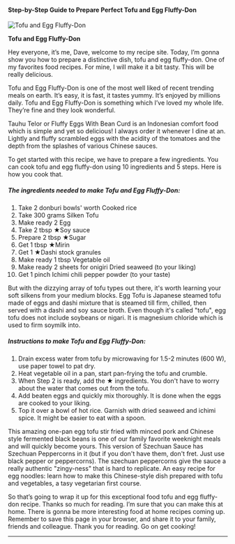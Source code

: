             

#### Step-by-Step Guide to Prepare Perfect Tofu and Egg Fluffy-Don

![Tofu and Egg Fluffy-Don](https://img-global.cpcdn.com/recipes/6630063698083840/751x532cq70/tofu-and-egg-fluffy-don-recipe-main-photo.jpg)

**Tofu and Egg Fluffy-Don**

Hey everyone, it’s me, Dave, welcome to my recipe site. Today, I’m gonna show you how to prepare a distinctive dish, tofu and egg fluffy-don. One of my favorites food recipes. For mine, I will make it a bit tasty. This will be really delicious.

Tofu and Egg Fluffy-Don is one of the most well liked of recent trending meals on earth. It’s easy, it is fast, it tastes yummy. It’s enjoyed by millions daily. Tofu and Egg Fluffy-Don is something which I’ve loved my whole life. They’re fine and they look wonderful.

Tauhu Telor or Fluffy Eggs With Bean Curd is an Indonesian comfort food which is simple and yet so delicious! I always order it whenever I dine at an. Lightly and fluffy scrambled eggs with the acidity of the tomatoes and the depth from the splashes of various Chinese sauces.

To get started with this recipe, we have to prepare a few ingredients. You can cook tofu and egg fluffy-don using 10 ingredients and 5 steps. Here is how you cook that.

##### The ingredients needed to make Tofu and Egg Fluffy-Don:

1.  Take 2 donburi bowls' worth Cooked rice
2.  Take 300 grams Silken Tofu
3.  Make ready 2 Egg
4.  Take 2 tbsp ★Soy sauce
5.  Prepare 2 tbsp ★Sugar
6.  Get 1 tbsp ★Mirin
7.  Get 1 ★Dashi stock granules
8.  Make ready 1 tbsp Vegetable oil
9.  Make ready 2 sheets for onigiri Dried seaweed (to your liking)
10.  Get 1 pinch Ichimi chili pepper powder (to your taste)

But with the dizzying array of tofu types out there, it's worth learning your soft silkens from your medium blocks. Egg Tofu is Japanese steamed tofu made of eggs and dashi mixture that is steamed till firm, chilled, then served with a dashi and soy sauce broth. Even though it's called "tofu", egg tofu does not include soybeans or nigari. It is magnesium chloride which is used to firm soymilk into.

##### Instructions to make Tofu and Egg Fluffy-Don:

1.  Drain excess water from tofu by microwaving for 1.5-2 minutes (600 W), use paper towel to pat dry.
2.  Heat vegetable oil in a pan, start pan-frying the tofu and crumble.
3.  When Step 2 is ready, add the ★ ingredients. You don't have to worry about the water that comes out from the tofu.
4.  Add beaten eggs and quickly mix thoroughly. It is done when the eggs are cooked to your liking.
5.  Top it over a bowl of hot rice. Garnish with dried seaweed and ichimi spice. It might be easier to eat with a spoon.

This amazing one-pan egg tofu stir fried with minced pork and Chinese style fermented black beans is one of our family favorite weeknight meals and will quickly become yours. This version of Szechuan Sauce has Szechuan Peppercorns in it (but if you don't have them, don't fret. Just use black pepper or peppercorns). The szechuan peppercorns give the sauce a really authentic "zingy-ness" that is hard to replicate. An easy recipe for egg noodles: learn how to make this Chinese-style dish prepared with tofu and vegetables, a tasy vegetarian first course.

So that’s going to wrap it up for this exceptional food tofu and egg fluffy-don recipe. Thanks so much for reading. I’m sure that you can make this at home. There is gonna be more interesting food at home recipes coming up. Remember to save this page in your browser, and share it to your family, friends and colleague. Thank you for reading. Go on get cooking!

* * *